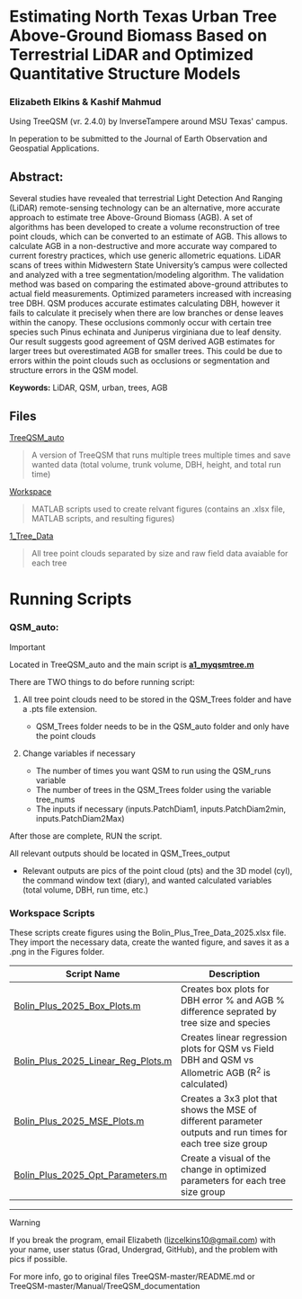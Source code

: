 # Estimating North Texas Urban Tree Above-Ground Biomass Based on Terrestrial LiDAR and Optimized Quantitative Structure Models
### Elizabeth Elkins & Kashif Mahmud

Using TreeQSM (vr. 2.4.0) by InverseTampere around MSU Texas' campus.

In peperation to be submitted to the Journal of Earth Observation and Geospatial Applications.

## Abstract: 
Several studies have revealed that terrestrial Light Detection And Ranging (LiDAR) remote-sensing technology can be an alternative, more accurate approach to estimate tree Above-Ground Biomass (AGB). A set of algorithms has been developed to create a volume reconstruction of tree point clouds, which can be converted to an estimate of AGB. This allows to calculate AGB in a non-destructive and more accurate way compared to current forestry practices, which use generic allometric equations. LiDAR scans of trees within Midwestern State University’s campus were collected and analyzed with a tree segmentation/modeling algorithm. The validation method was based on comparing the estimated above-ground attributes to actual field measurements. Optimized parameters increased with increasing tree DBH. QSM produces accurate estimates calculating DBH, however it fails to calculate it precisely when there are low branches or dense leaves within the canopy. These occlusions commonly occur with certain tree species such Pinus echinata and Juniperus virginiana due to leaf density. Our result suggests good agreement of QSM derived AGB estimates for larger trees but overestimated AGB for smaller trees. This could be due to errors within the point clouds such as occlusions or segmentation and structure errors in the QSM model.

**Keywords:** LiDAR, QSM, urban, trees, AGB 

## Files

[TreeQSM_auto](https://github.com/liz-elkins/MSUTX-TreeQSM/tree/main/TreeQSM_auto) 
> A version of TreeQSM that runs multiple trees multiple times and save wanted data (total volume, trunk volume, DBH, height, and total run time)

[Workspace](https://github.com/liz-elkins/MSUTX-TreeQSM/tree/main/Workspace)
> MATLAB scripts used to create relvant figures (contains an .xlsx file, MATLAB scripts, and resulting figures)

[1_Tree_Data](https://github.com/liz-elkins/MSUTX-TreeQSM/blob/main/1_Tree_Data)
> All tree point clouds separated by size and raw field data avaiable for each tree

# Running Scripts

### QSM_auto:
> [!IMPORTANT]
> Located in TreeQSM_auto and the main script is **<ins>a1_myqsmtree.m<ins>**

There are TWO things to do before running script:

1. All tree point clouds need to be stored in the QSM_Trees folder and have a .pts file extension.
	- QSM_Trees folder needs to be in the QSM_auto folder and only have the point clouds

2. Change variables if necessary
   - The number of times you want QSM to run using the QSM_runs variable
   - The number of trees in the QSM_Trees folder using the variable tree_nums
   - The inputs if necessary (inputs.PatchDiam1, inputs.PatchDiam2min, inputs.PatchDiam2Max)

After those are complete, RUN the script.

All relevant outputs should be located in QSM_Trees_output
- Relevant outputs are pics of the point cloud (pts) and the 3D model (cyl), the command window text (diary), and wanted calculated variables (total volume, DBH, run time, etc.)

### Workspace Scripts
These scripts create figures using the Bolin_Plus_Tree_Data_2025.xlsx file. They import the necessary data, create the wanted figure, and saves it as a .png in the Figures folder.

| Script Name  | Description |
| ------------- | ------------- |
| [Bolin_Plus_2025_Box_Plots.m](https://github.com/liz-elkins/MSUTX-TreeQSM/blob/main/Workspace/Bolin_Plus_2025_Box_Plots.m) | Creates box plots for DBH error % and AGB % difference seprated by tree size and species |
| [Bolin_Plus_2025_Linear_Reg_Plots.m](https://github.com/liz-elkins/MSUTX-TreeQSM/blob/main/Workspace/Bolin_Plus_2025_Linear_Reg_Plots.m) | Creates linear regression plots for QSM vs Field DBH and QSM vs Allometric AGB (R<sup>2</sup> is calculated) |
| [Bolin_Plus_2025_MSE_Plots.m](https://github.com/liz-elkins/MSUTX-TreeQSM/blob/main/Workspace/Bolin_Plus_2025_MSE_Plots.m) | Creates a 3x3 plot that shows the MSE of different parameter outputs and run times for each tree size group |
| [Bolin_Plus_2025_Opt_Parameters.m](https://github.com/liz-elkins/MSUTX-TreeQSM/blob/main/Workspace/Bolin_Plus_2025_Opt_Parameters.m) | Create a visual of the change in optimized parameters for each tree size group |


*****************************************************************
> [!WARNING]
> If you break the program, email Elizabeth (lizcelkins10@gmail.com) with your name, user status (Grad, Undergrad, GitHub), and the problem with pics if possible.

For more info, go to original files TreeQSM-master/README.md or TreeQSM-master/Manual/TreeQSM_documentation
